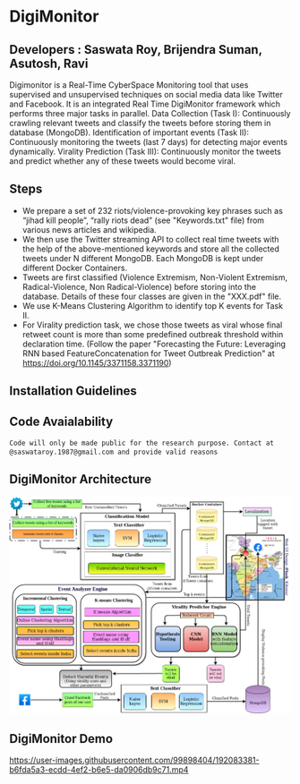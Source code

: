 # DigiMonitor
## Developers : __Saswata Roy, Brijendra Suman, Asutosh, Ravi__
Digimonitor is a Real-Time CyberSpace Monitoring tool that uses supervised and unsupervised techniques on social media data like Twitter and Facebook. It is an integrated Real Time DigiMonitor framework which performs three major tasks in parallel. Data Collection (Task I): Continuously crawling relevant tweets and classify the tweets before storing them in database (MongoDB). Identification of important events (Task II): Continuously monitoring the tweets (last 7 days) for detecting major events dynamically. Virality Prediction (Task III): Continuously monitor the tweets and predict whether any of these tweets would become viral.


## Steps
* We prepare a set of 232 riots/violence-provoking key phrases such as “jihad kill people”, “rally riots dead” (see "Keywords.txt" file) from various news articles and wikipedia.
* We then use the Twitter streaming API to collect real time tweets with the help of the above-mentioned keywords and store all the collected tweets under N different MongoDB. Each MongoDB is kept under different Docker Containers.
* Tweets are first classified (Violence Extremism, Non-Violent Extremism, Radical-Violence, Non Radical-Violence) before storing into the database. Details of these four classes are given in the "XXX.pdf" file.
* We use K-Means Clustering Algorithm to identify top K events for Task II.
* For Virality prediction task, we chose those tweets as viral whose final retweet count is more than some predefined outbreak threshold within declaration time. (Follow the paper "Forecasting the Future: Leveraging RNN based FeatureConcatenation for Tweet Outbreak Prediction" at https://doi.org/10.1145/3371158.3371190)


## Installation Guidelines



## Code Avaialability
~~~~
Code will only be made public for the research purpose. Contact at @saswataroy.1987@gmail.com and provide valid reasons 
~~~~

## DigiMonitor Architecture

![](DigiMonitor.png)


## DigiMonitor Demo

https://user-images.githubusercontent.com/99898404/192083381-b6fda5a3-ecdd-4ef2-b6e5-da0906db9c71.mp4
